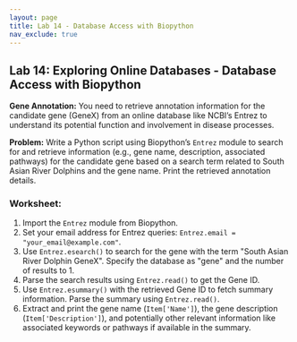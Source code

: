 ```yaml
---
layout: page
title: Lab 14 - Database Access with Biopython
nav_exclude: true
---
```


## Lab 14: Exploring Online Databases - Database Access with Biopython

**Gene Annotation:** You need to retrieve annotation information for the candidate gene (GeneX) from an online database like NCBI’s Entrez to understand its potential function and involvement in disease processes.

**Problem:** Write a Python script using Biopython’s `Entrez` module to search for and retrieve information (e.g., gene name, description, associated pathways) for the candidate gene based on a search term related to South Asian River Dolphins and the gene name. Print the retrieved annotation details.

### Worksheet:

1.  Import the `Entrez` module from Biopython.
2.  Set your email address for Entrez queries: `Entrez.email = "your_email@example.com"`.
3.  Use `Entrez.esearch()` to search for the gene with the term "South Asian River Dolphin GeneX". Specify the database as "gene" and the number of results to 1.
4.  Parse the search results using `Entrez.read()` to get the Gene ID.
5.  Use `Entrez.esummary()` with the retrieved Gene ID to fetch summary information. Parse the summary using `Entrez.read()`.
6.  Extract and print the gene name (`Item['Name']`), the gene description (`Item['Description']`), and potentially other relevant information like associated keywords or pathways if available in the summary.